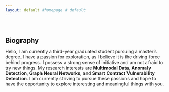```yaml
---
layout: default #homepage # default
---
```


<h1 id="about-me"></h1>

<h2 style="margin: 60px 0px 10px;">Biography</h2>

Hello, I am currently a third-year graduated student pursuing a master’s degree. I have a passion for exploration, as I believe it is the driving force behind progress. I possess a strong sense of initiative and am not afraid to try new things. My research interests are **Multimodal Data**, **Anomaly Detection**, **Graph Neural Networks**, and **Smart Contract Vulnerability Detection**. I am currently striving to pursue these passions and hope to have the opportunity to explore interesting and meaningful things with you.